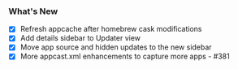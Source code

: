 ### What's New

- [x] Refresh appcache after homebrew cask modifications
- [x] Add details sidebar to Updater view
- [x] Move app source and hidden updates to the new sidebar
- [x] More appcast.xml enhancements to capture more apps - #381
